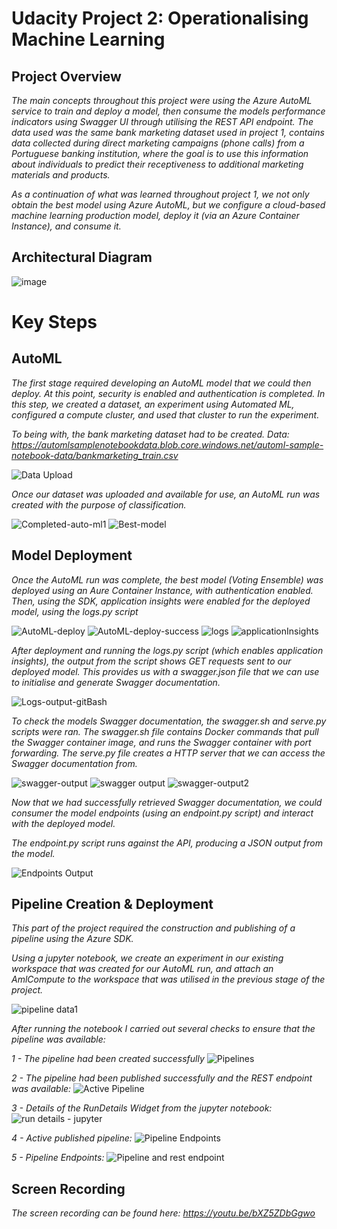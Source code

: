 # Udacity Project 2: Operationalising Machine Learning


## Project Overview
*The main concepts throughout this project were using the Azure AutoML service to train and deploy a model, then consume the models performance indicators using Swagger UI through utilising the REST API endpoint. The data used was the same bank marketing dataset used in project 1, contains data collected during direct marketing campaigns (phone calls) from a Portuguese banking institution, where the goal is to use this information about individuals to predict their receptiveness to additional marketing materials and products.*

*As a continuation of what was learned throughout project 1, we not only obtain the best model using Azure AutoML, but we configure a cloud-based machine learning production model, deploy it (via an Azure Container Instance), and consume it.*

## Architectural Diagram
![image](https://user-images.githubusercontent.com/56005109/168784266-11fa655e-4e5b-427c-b591-affbcc0c30d0.png)


# Key Steps

## AutoML
*The first stage required developing an AutoML model that we could then deploy. At this point, security is enabled and authentication is completed. In this step, we created a dataset, an experiment using Automated ML, configured a compute cluster, and used that cluster to run the experiment.*

*To being with, the bank marketing dataset had to be created.*
*Data: https://automlsamplenotebookdata.blob.core.windows.net/automl-sample-notebook-data/bankmarketing_train.csv*

![Data Upload](https://user-images.githubusercontent.com/56005109/168785315-26db74c9-157a-4af6-93c4-08991fefb4cf.PNG)

*Once our dataset was uploaded and available for use, an AutoML run was created with the purpose of classification.*

![Completed-auto-ml1](https://user-images.githubusercontent.com/56005109/168786530-bd3e7ce3-c7e6-4059-93fc-6ca75ce8ac65.PNG)
![Best-model](https://user-images.githubusercontent.com/56005109/168786567-0e063410-c86f-4628-a2a3-da6a6f13318c.PNG)

## Model Deployment
*Once the AutoML run was complete, the best model (Voting Ensemble) was deployed using an Aure Container Instance, with authentication enabled. Then, using the SDK, application insights were enabled for the deployed model, using the logs.py script*

![AutoML-deploy](https://user-images.githubusercontent.com/56005109/168787398-561bba17-50ca-4e29-b6b8-72634ec2b2ba.PNG)
![AutoML-deploy-success](https://user-images.githubusercontent.com/56005109/168787421-dc6ba31b-2010-4aaf-a62e-a5cfdf1e661f.PNG)
![logs](https://user-images.githubusercontent.com/56005109/168787698-37f05d16-4ecf-468d-a87d-1dbecd968982.PNG)
![applicationInsights](https://user-images.githubusercontent.com/56005109/168787463-d484e436-e543-41a5-b5e0-51d8d310b347.PNG)

*After deployment and running the logs.py script (which enables application insights), the output from the script shows GET requests sent to our deployed model. This provides us with a swagger.json file that we can use to initialise and generate Swagger documentation.*

![Logs-output-gitBash](https://user-images.githubusercontent.com/56005109/168788379-ee6dddff-043f-43af-bd02-9fea664ce688.PNG)

*To check the models Swagger documentation, the swagger.sh and serve.py scripts were ran.* 
*The swagger.sh file contains Docker commands that pull the Swagger container image, and runs the Swagger container with port forwarding.*
*The serve.py file creates a HTTP server that we can access the Swagger documentation from.*

![swagger-output](https://user-images.githubusercontent.com/56005109/168789313-81506f9b-5bb3-431e-b1a0-a39729a99dd9.PNG)
![swagger output](https://user-images.githubusercontent.com/56005109/168789437-5610fe9d-8b24-4998-a46d-4ab8f9e88a2c.PNG)
![swagger-output2](https://user-images.githubusercontent.com/56005109/168789487-1563d6bd-c152-41ff-8403-344d460d8880.PNG)

*Now that we had successfully retrieved Swagger documentation, we could consumer the model endpoints (using an endpoint.py script) and interact with the deployed model.*

*The endpoint.py script runs against the API, producing a JSON output from the model.*

![Endpoints Output](https://user-images.githubusercontent.com/56005109/168790414-9a282a58-cb83-4675-8a04-2e256921c8e1.PNG)

## Pipeline Creation & Deployment
*This part of the project required the construction and publishing of a pipeline using the Azure SDK.*

*Using a jupyter notebook, we create an experiment in our existing workspace that was created for our AutoML run, and attach an AmlCompute to the workspace that was utilised in the previous stage of the project.*

![pipeline data1](https://user-images.githubusercontent.com/56005109/168795367-604021d2-0123-4826-8a40-104b3e852389.png)

  *After running the notebook I carried out several checks to ensure that the pipeline was available:*
  
  *1 - The pipeline had been created successfully*
  ![Pipelines](https://user-images.githubusercontent.com/56005109/168795731-6eb81b9f-34cc-4b00-960e-edab74fcdcda.PNG)
  
  *2 - The pipeline had been published successfully and the REST endpoint was available:*
  ![Active Pipeline](https://user-images.githubusercontent.com/56005109/168796100-c595811b-275b-4954-956f-ba6d58c63ddb.PNG)
  
  *3 - Details of the RunDetails Widget from the jupyter notebook:*
  ![run details - jupyter](https://user-images.githubusercontent.com/56005109/168797031-06aa9ee7-80ec-4043-bb3f-7b9edd1e836f.PNG)
  
  *4 - Active published pipeline:*
  ![Pipeline Endpoints](https://user-images.githubusercontent.com/56005109/168797686-2ce3dfc5-cb4f-4b2d-88c5-d2738d040ef2.PNG)

  *5 - Pipeline Endpoints:*
  ![Pipeline and rest endpoint](https://user-images.githubusercontent.com/56005109/168797378-2d1d975b-7d7d-41d1-b25a-6b8d1acd86c7.PNG)
  

## Screen Recording
*The screen recording can be found here: https://youtu.be/bXZ5ZDbGgwo*
